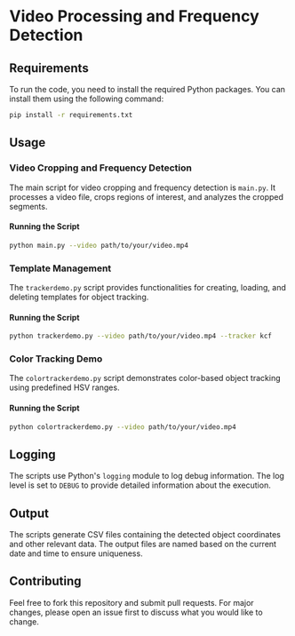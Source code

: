 # Video Processing and Frequency Detection

## Requirements

To run the code, you need to install the required Python packages. You can install them using the following command:

```sh
pip install -r requirements.txt
```

## Usage

### Video Cropping and Frequency Detection

The main script for video cropping and frequency detection is `main.py`. It processes a video file, crops regions of interest, and analyzes the cropped segments.

#### Running the Script

```sh
python main.py --video path/to/your/video.mp4
```

### Template Management

The `trackerdemo.py` script provides functionalities for creating, loading, and deleting templates for object tracking.

#### Running the Script

```sh
python trackerdemo.py --video path/to/your/video.mp4 --tracker kcf
```

### Color Tracking Demo

The `colortrackerdemo.py` script demonstrates color-based object tracking using predefined HSV ranges.

#### Running the Script

```sh
python colortrackerdemo.py --video path/to/your/video.mp4
```

## Logging

The scripts use Python's `logging` module to log debug information. The log level is set to `DEBUG` to provide detailed information about the execution.

## Output

The scripts generate CSV files containing the detected object coordinates and other relevant data. The output files are named based on the current date and time to ensure uniqueness.

## Contributing

Feel free to fork this repository and submit pull requests. For major changes, please open an issue first to discuss what you would like to change.

